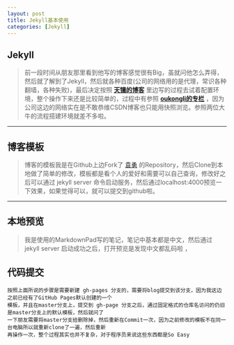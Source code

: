 ```yaml
---
layout: post
title: Jekyll基本使用
categories: [Jekyll]
---
```


## Jekyll
> 前一段时间从朋友那里看到他写的博客感觉很有Big，虽就问他怎么弄得，然后就了解到了Jekyll，然后就各种百度(公司的网络用的是代理，常识各种翻墙，各种失败)，最后决定按照 **[天镶的博客](http://segmentfault.com/blog/skyinlayer/1190000000406011)** 里边写的过程去试着配置环境，整个操作下来还是比较简单的，过程中有参照 **[oukongli的专栏](http://blog.csdn.net/kong5090041/article/details/38408211)** ，因为公司这边的网络实在是不敢恭维CSDN博客也只能用快照浏览。参照两位大牛的流程搭建环境就差不多啦。

---

## 博客模板
	
> 博客的模板我是在Github上边Fork了 [袁勇](willard-yuan/willard-yuan.github.io) 的Repository，然后Clone到本地做了简单的修改，模板都是看个人的爱好和需要可以自己查询，修改好之后可以通过 jekyll server 命令启动服务，然后通过localhost:4000预览一下效果，如果觉得可以，就可以提交到github啦。

---

## 本地预览
> 我是使用的MarkdownPad写的笔记，笔记中基本都是中文，然后通过 jekyll server 启动成功之后，打开预览是发现中文都乱码啦
，
## 代码提交
	按照上面所说的步骤是需要新建 gh-pages 分支的，需要将blog提交到该分支，因为我这边之前已经有了GitHub Pages默认创建的一个
	模板，并且在master分支上，提交到 gh-page 分支之后，通过固定格式的仓库名访问的仍旧是master分支上的默认模板，然后就问了
	一下朋友需要将master分支给删除掉，然后重新在Commit一次，因为之前修改的模板不在同一台电脑所以就重新clone了一遍，然后重新
	再操作一次，整个过程其实也并不复杂，对于程序员来说这些东西都是So Easy
